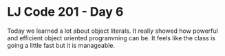 # LJ Code 201 - Day 6

Today we learned a lot about object literals. It really showed how powerful and efficient object oriented programming can be. It feels like the class is going a little fast but it is manageable.
